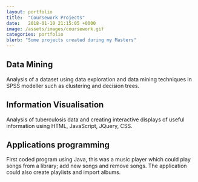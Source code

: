 ```yaml
---
layout: portfolio
title:  "Coursework Projects"
date:   2018-01-10 21:15:05 +0000
image: /assets/images/coursework.gif
categories: portfolio
blerb: "Some projects created during my Masters"
---
```


## Data Mining

Analysis of a dataset using data exploration and data mining techniques in SPSS modeller such as clustering and decision trees.

## Information Visualisation

Analysis of tuberculosis data and creating interactive displays of useful information using HTML, JavaScript, JQuery, CSS.  

## Applications programming

First coded program using Java, this was a music player which could play songs from a library; add new songs and remove songs. The application could also create playlists and import albums.
